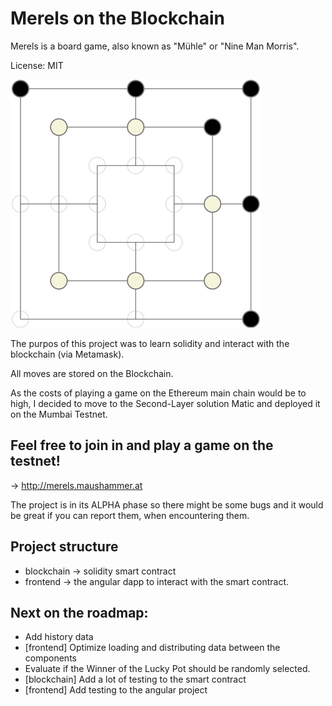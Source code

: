 # Merels on the Blockchain

Merels is a board game, also known as "Mühle" or "Nine Man Morris".

License: MIT

![Screenshot](frontend/src/assets/images/merels.png)

The purpos of this project was to learn solidity and interact with the blockchain (via Metamask).

All moves are stored on the Blockchain.

As the costs of playing a game on the Ethereum main chain would be to high, I decided to move to the Second-Layer solution Matic and deployed it on the Mumbai Testnet.

## Feel free to join in and play a game on the testnet!
-> http://merels.maushammer.at

The project is in its ALPHA phase so there might be some bugs and it would be great if you can report them, when encountering them.

## Project structure
* blockchain -> solidity smart contract
* frontend -> the angular dapp to interact with the smart contract.


## Next on the roadmap:
* Add history data
* [frontend] Optimize loading and distributing data between the components
* Evaluate if the Winner of the Lucky Pot should be randomly selected.
* [blockchain] Add a lot of testing to the smart contract
* [frontend] Add testing to the angular project
